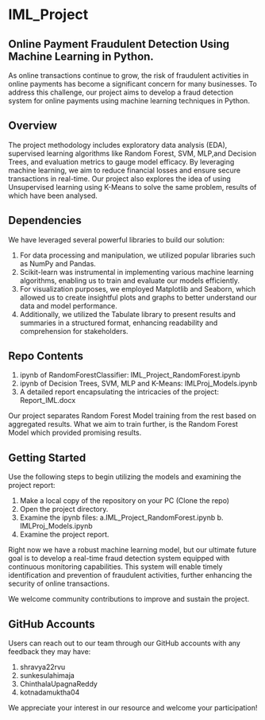 # IML_Project
Online Payment Fraudulent Detection Using Machine Learning in Python.
---

As online transactions continue to grow, the risk of fraudulent activities in online payments has become a significant concern for many businesses. To address this challenge, our project aims to develop a fraud detection system for online payments using machine learning techniques in Python.

Overview
---
The project methodology includes exploratory data analysis (EDA), supervised learning algorithms like Random Forest, SVM, MLP,and Decision Trees, and evaluation metrics to gauge model efficacy. By leveraging machine learning, we aim to reduce financial losses and ensure secure transactions in real-time.
Our project also explores the idea of using Unsupervised learning using K-Means to solve the same problem, results of which have been analysed.

Dependencies
---
We have leveraged several powerful libraries to build our solution:
1. For data processing and manipulation, we utilized popular libraries such as NumPy and Pandas.
2. Scikit-learn was instrumental in implementing various machine learning algorithms, enabling us to train and evaluate our models efficiently.
3. For visualization purposes, we employed Matplotlib and Seaborn, which allowed us to create insightful plots and graphs to better understand our data and model performance.
4. Additionally, we utilized the Tabulate library to present results and summaries in a structured format, enhancing readability and comprehension for stakeholders.

Repo Contents
---
1. ipynb of RandomForestClassifier: IML_Project_RandomForest.ipynb
2. ipynb of Decision Trees, SVM, MLP and K-Means: IMLProj_Models.ipynb
3. A detailed report encapsulating the intricacies of the project: Report_IML.docx
   
Our project separates Random Forest Model training from the rest based on aggregated results. What we aim to train further, is the Random Forest Model which provided promising results.

Getting Started
---
Use the following steps to begin utilizing the models and examining the project report:

1. Make a local copy of the repository on your PC (Clone the repo)
2. Open the project directory.
3. Examine the ipynb files:
   a.IML_Project_RandomForest.ipynb
   b. IMLProj_Models.ipynb
4. Examine the project report.

Right now we have a robust machine learning model, but our ultimate future goal is to develop a real-time fraud detection system equipped with continuous monitoring capabilities. This system will enable timely identification and prevention of fraudulent activities, further enhancing the security of online transactions.

We welcome community contributions to improve and sustain the project. 

GitHub Accounts
---
Users can reach out to our team through our GitHub accounts with any feedback they may have:

1. shravya22rvu
2. sunkesulahimaja
3. ChinthalaUpagnaReddy
4. kotnadamuktha04

We appreciate your interest in our resource and welcome your participation!



